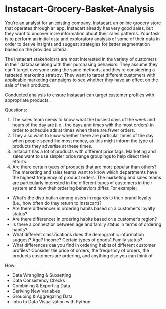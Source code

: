 # Instacart-Grocery-Basket-Analysis
You’re an analyst for an existing company, Instacart, an online grocery store that operates through an app. Instacart already has very good sales, but they want to uncover more information about their sales patterns. Your task is to perform an initial data and exploratory analysis of some of their data in order to derive insights and suggest strategies for better segmentation based on the provided criteria.

The Instacart stakeholders are most interested in the variety of customers in their database along with their purchasing behaviors. They assume they can't target everyone using the same methods, and they’re considering a targeted marketing strategy. They want to target different customers with applicable marketing campaigns to see whether they have an effect on the sale of their products. 

Conducted analysis to ensure Instacart can target customer profiles with appropriate products.

Questions:
1.	The sales team needs to know what the busiest days of the week and hours of the day are (i.e., the days and times with the most orders) in order to schedule ads at times when there are fewer orders.
2.	They also want to know whether there are particular times of the day when people spend the most money, as this might inform the type of products they advertise at these times.
3.	Instacart has a lot of products with different price tags. Marketing and sales want to use simpler price range groupings to help direct their efforts.
4.	Are there certain types of products that are more popular than others? The marketing and sales teams want to know which departments have the highest frequency of product orders. The marketing and sales teams are particularly interested in the different types of customers in their system and how their ordering behaviors differ. 
For example:
* What’s the distribution among users in regards to their brand loyalty (i.e., how often do they return to Instacart)?
* Are there differences in ordering habits based on a customer’s loyalty status?
* Are there differences in ordering habits based on a customer’s region?
* Is there a connection between age and family status in terms of ordering
habits?
* What different classifications does the demographic information suggest?
Age? Income? Certain types of goods? Family status?
* What differences can you find in ordering habits of different customer
profiles? Consider the price of orders, the frequency of orders, the products
customers are ordering, and anything else you can think of.

How:
* Data Wrangling & Subsetting
* Data Consistency Checks
* Combining & Exporting Data
* Deriving New Variables
* Grouping & Aggregating Data
* Intro to Data Visualization with Python

